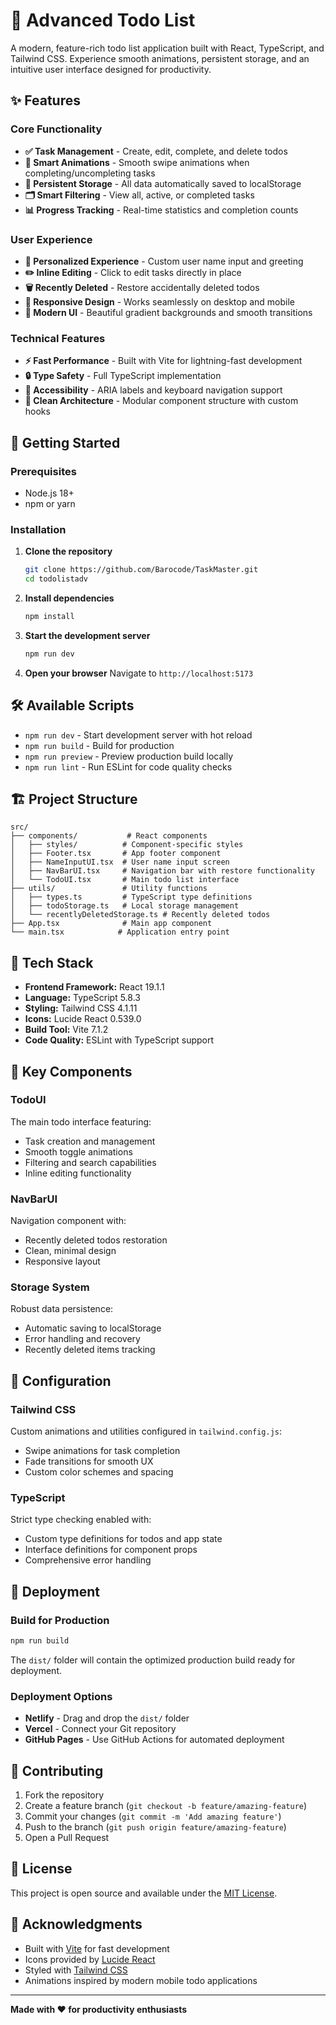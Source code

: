 # 📝 Advanced Todo List

A modern, feature-rich todo list application built with React, TypeScript, and Tailwind CSS. Experience smooth animations, persistent storage, and an intuitive user interface designed for productivity.

## ✨ Features

### Core Functionality
- **✅ Task Management** - Create, edit, complete, and delete todos
- **🔄 Smart Animations** - Smooth swipe animations when completing/uncompleting tasks
- **💾 Persistent Storage** - All data automatically saved to localStorage
- **🗂️ Smart Filtering** - View all, active, or completed tasks
- **📊 Progress Tracking** - Real-time statistics and completion counts

### User Experience
- **👤 Personalized Experience** - Custom user name input and greeting
- **✏️ Inline Editing** - Click to edit tasks directly in place
- **🗑️ Recently Deleted** - Restore accidentally deleted todos
- **📱 Responsive Design** - Works seamlessly on desktop and mobile
- **🎨 Modern UI** - Beautiful gradient backgrounds and smooth transitions

### Technical Features
- **⚡ Fast Performance** - Built with Vite for lightning-fast development
- **🔒 Type Safety** - Full TypeScript implementation
- **🎯 Accessibility** - ARIA labels and keyboard navigation support
- **🧹 Clean Architecture** - Modular component structure with custom hooks

## 🚀 Getting Started

### Prerequisites
- Node.js 18+ 
- npm or yarn

### Installation

1. **Clone the repository**
   ```bash
   git clone https://github.com/Barocode/TaskMaster.git
   cd todolistadv
   ```

2. **Install dependencies**
   ```bash
   npm install
   ```

3. **Start the development server**
   ```bash
   npm run dev
   ```

4. **Open your browser**
   Navigate to `http://localhost:5173`

## 🛠️ Available Scripts

- `npm run dev` - Start development server with hot reload
- `npm run build` - Build for production
- `npm run preview` - Preview production build locally
- `npm run lint` - Run ESLint for code quality checks

## 🏗️ Project Structure

```
src/
├── components/           # React components
│   ├── styles/          # Component-specific styles
│   ├── Footer.tsx       # App footer component
│   ├── NameInputUI.tsx  # User name input screen
│   ├── NavBarUI.tsx     # Navigation bar with restore functionality
│   └── TodoUI.tsx       # Main todo list interface
├── utils/               # Utility functions
│   ├── types.ts         # TypeScript type definitions
│   ├── todoStorage.ts   # Local storage management
│   └── recentlyDeletedStorage.ts # Recently deleted todos
├── App.tsx              # Main app component
└── main.tsx            # Application entry point
```

## 🎨 Tech Stack

- **Frontend Framework:** React 19.1.1
- **Language:** TypeScript 5.8.3
- **Styling:** Tailwind CSS 4.1.11
- **Icons:** Lucide React 0.539.0
- **Build Tool:** Vite 7.1.2
- **Code Quality:** ESLint with TypeScript support

## 🎯 Key Components

### TodoUI
The main todo interface featuring:
- Task creation and management
- Smooth toggle animations
- Filtering and search capabilities
- Inline editing functionality

### NavBarUI
Navigation component with:
- Recently deleted todos restoration
- Clean, minimal design
- Responsive layout

### Storage System
Robust data persistence:
- Automatic saving to localStorage
- Error handling and recovery
- Recently deleted items tracking

## 🔧 Configuration

### Tailwind CSS
Custom animations and utilities configured in `tailwind.config.js`:
- Swipe animations for task completion
- Fade transitions for smooth UX
- Custom color schemes and spacing

### TypeScript
Strict type checking enabled with:
- Custom type definitions for todos and app state
- Interface definitions for component props
- Comprehensive error handling

## 🚀 Deployment

### Build for Production
```bash
npm run build
```

The `dist/` folder will contain the optimized production build ready for deployment.

### Deployment Options
- **Netlify** - Drag and drop the `dist/` folder
- **Vercel** - Connect your Git repository
- **GitHub Pages** - Use GitHub Actions for automated deployment

## 🤝 Contributing

1. Fork the repository
2. Create a feature branch (`git checkout -b feature/amazing-feature`)
3. Commit your changes (`git commit -m 'Add amazing feature'`)
4. Push to the branch (`git push origin feature/amazing-feature`)
5. Open a Pull Request

## 📝 License

This project is open source and available under the [MIT License](LICENSE).

## 🙏 Acknowledgments

- Built with [Vite](https://vitejs.dev/) for fast development
- Icons provided by [Lucide React](https://lucide.dev/)
- Styled with [Tailwind CSS](https://tailwindcss.com/)
- Animations inspired by modern mobile todo applications

---

**Made with ❤️ for productivity enthusiasts**
